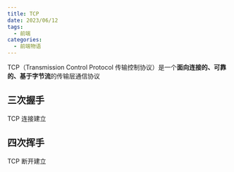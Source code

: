 ```yaml
---
title: TCP
date: 2023/06/12
tags:
  - 前端
categories:
  - 前端物语
---
```


TCP（Transmission Control Protocol 传输控制协议）是一个**面向连接的、可靠的、基于字节流**的传输层通信协议
<custom-block title="TCP 连接" content="<div>TCP 连接是用于保证可靠性和流量控制维护的某些状态信息的组合，这些信息包括 Socket、序列号和窗口大小</div><ul><li><strong>Socket</strong>：由 IP 地址和端口号组成</li><li><strong>序列号</strong>：用来解决乱序问题等</li><li><strong>窗口大小</strong>：用来做流量控制</li></ul>"></custom-block>
<custom-block title="TCP 四元组" content="<ul><li>源地址</li><li>源端口</li><li>目的地址</li><li>目的端口</li></ul><div>TCP 四元组可以唯一的确定一个连接</div>"></custom-block>

## 三次握手

TCP 连接建立

## 四次挥手

TCP 断开建立
